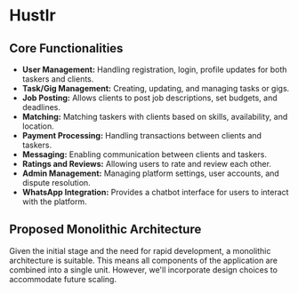 

# Hustlr

## Core Functionalities

* **User Management:** Handling registration, login, profile updates for both taskers and clients.
* **Task/Gig Management:** Creating, updating, and managing tasks or gigs.
* **Job Posting:** Allows clients to post job descriptions, set budgets, and deadlines.
* **Matching:** Matching taskers with clients based on skills, availability, and location.
* **Payment Processing:** Handling transactions between clients and taskers.
* **Messaging:** Enabling communication between clients and taskers.
* **Ratings and Reviews:** Allowing users to rate and review each other.
* **Admin Management:** Managing platform settings, user accounts, and dispute resolution.
* **WhatsApp Integration:** Provides a chatbot interface for users to interact with the platform.

## Proposed Monolithic Architecture

Given the initial stage and the need for rapid development, a monolithic architecture is suitable. This means all components of the application are combined into a single unit. However, we'll incorporate design choices to accommodate future scaling.

